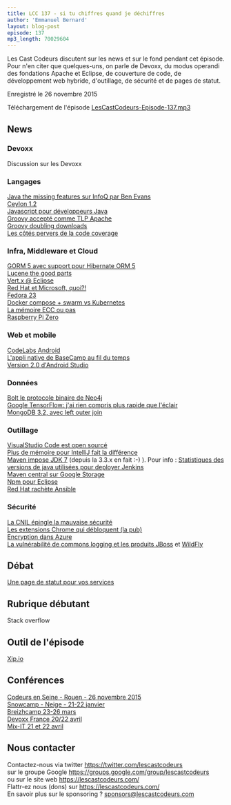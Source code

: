 ```yaml
---
title: LCC 137 - si tu chiffres quand je déchiffres
author: 'Emmanuel Bernard'
layout: blog-post
episode: 137
mp3_length: 70029604
---
```

Les Cast Codeurs discutent sur les news et sur le fond pendant cet épisode.
Pour n'en citer que quelques-uns, on parle de Devoxx, du modus operandi des fondations Apache et Eclipse, de couverture de code,
de développement web hybride, d'outillage, de sécurité et de pages de statut.

Enregistré le 26 novembre 2015

Téléchargement de l'épisode [LesCastCodeurs-Episode-137.mp3](http://traffic.libsyn.com/lescastcodeurs/LesCastCodeurs-Episode-137.mp3)

##  News

###  Devoxx

Discussion sur les Devoxx  

### Langages

[Java the missing features sur InfoQ par Ben Evans](http://www.infoq.com/articles/Java-The-Missing-Features)  
[Ceylon 1.2](http://bit.ly/1MlWZj2)  
[Javascript pour développeurs Java](http://ow.ly/TGI9M)  
[Groovy accepté comme TLP Apache](http://groovy.329449.n5.nabble.com/Congrats-on-graduation-TLP-migration-operations-tp5729530.html)  
[Groovy doubling downloads](http://restlet.com/blog/2015/10/21/community-lessons-groovy-downloads-double-after-joining-apache-foundation/)  
[Les côtés pervers de la code coverage](http://blog.ploeh.dk/2015/11/16/code-coverage-is-a-useless-target-measure/)  

### Infra, Middleware et Cloud

[GORM 5 avec support pour Hibernate ORM 5](http://grails.io/post/133798408743/announcing-gorm-5-suite)  
[Lucene the good parts](http://blog.parsely.com/post/1691/lucene/)  
[Vert.x @ Eclipse](https://groups.google.com/forum/#!topic/vertx/vfpVYefCzjI)  
[Red Hat et Microsoft, quoi?!](http://thenewstack.io/red-hat-foresees-net-unifier-openshift-azure/)  
[Fedora 23](http://red.ht/1Q8ILan)  
[Docker compose + swarm vs Kubernetes](https://bitgandtter.wordpress.com/2015/11/19/docker-compose-docker-swarm-or-kubernetes/)  
[La mémoire ECC ou pas](http://blog.codinghorror.com/to-ecc-or-not-to-ecc/)  
[Raspberry Pi Zero](http://www.wired.co.uk/news/archive/2015-11/26/raspberry-pi-zero-launch)  

### Web et mobile

[CodeLabs Android](https://www.code-labs.io/android-dev-summit)  
[L'appli native de BaseCamp au fil du temps](https://signalvnoise.com/posts/3743-hybrid-sweet-spot-native-navigation-web-content)  
[Version 2.0 d'Android Studio](http://android-developers.blogspot.fr/2015/11/android-studio-20-preview.html)  

### Données

[Bolt le protocole binaire de Neo4j](https://dzone.com/articles/introducing-bolt-neo4js-upcoming-binary-protocol-p)  
[Google TensorFlow: j'ai rien compris plus rapide que l'éclair](http://googleresearch.blogspot.fr/2015/11/tensorflow-googles-latest-machine_9.html)  
[MongoDB 3.2, avec left outer join](http://www.infoq.com/news/2015/11/MongoDB-3.2-Enterprise-Ready)  

###  Outillage

[VisualStudio Code est open sourcé](https://github.com/microsoft/vscode)  
[Plus de mémoire pour IntelliJ fait la différence](http://www.javacodegeeks.com/2015/11/one-one-reason-customize-intellij-idea-memory-settings.html)  
[Maven impose JDK 7](https://maven.apache.org/docs/3.3.9/release-notes.html) (depuis la 3.3.x en fait :-) ). Pour info : [Statistiques des versions de java utilisées pour deployer Jenkins](http://jenkins-ci.org/content/what-jvm-versions-are-running-jenkins)  
[Maven central sur Google Storage](http://maven-central.storage.googleapis.com)  
[Npm pour Eclipse](https://vimeo.com/143263045)  
[Red Hat rachète Ansible](http://hubs.ly/H01hSlv0)  

###  Sécurité

[La CNIL épingle la mauvaise sécurité](http://www.zdnet.fr/actualites/donnees-personnelles-optical-center-sanctionne-par-la-cnil-39828236.htm)  
[Les extensions Chrome qui débloquent (la pub)](http://labs.detectify.com/post/133528218381/chrome-extensions-aka-total-absence-of-privacy)  
[Encryption dans Azure](http://blogs.msdn.com/b/azuresecurity/archive/2015/11/16/azure-disk-encryption-for-linux-and-windows-virtual-machines-public-preview.aspx)  
[La vulnérabilité de commons logging et les produits JBoss](https://access.redhat.com/solutions/2045023) et [WildFly](http://lists.jboss.org/pipermail/wildfly-dev/2015-November/004581.html)  

## Débat

[Une page de statut pour vos services](http://buff.ly/1Lqncvb)  

## Rubrique débutant

Stack overflow

## Outil de l'épisode

[Xip.io](http://xip.io)  

## Conférences

[Codeurs en Seine - Rouen - 26 novembre 2015](http://www.codeursenseine.com)  
[Snowcamp - Neige - 21-22 janvier](https://cfp.snowcamp.io)  
[Breizhcamp 23-26 mars](http://www.breizhcamp.org)  
[Devoxx France 20/22 avril](http://www.devoxx.fr)  
[Mix-IT 21 et 22 avril](http://www.mix-it.fr)  

## Nous contacter

Contactez-nous via twitter <https://twitter.com/lescastcodeurs>  
sur le groupe Google <https://groups.google.com/group/lescastcodeurs>  
ou sur le site web <https://lescastcodeurs.com/>  
Flattr-ez nous (dons) sur <https://lescastcodeurs.com/>  
En savoir plus sur le sponsoring ? [sponsors@lescastcodeurs.com](mailto:sponsors@lescastcodeurs.com)  
